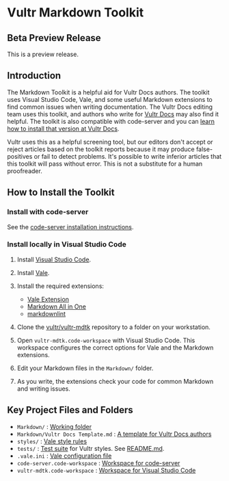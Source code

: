 # Vultr Markdown Toolkit

## Beta Preview Release

This is a preview release.

## Introduction

The Markdown Toolkit is a helpful aid for Vultr Docs authors. The toolkit uses Visual Studio Code, Vale, and some useful Markdown extensions to find common issues when writing documentation. The Vultr Docs editing team uses this toolkit, and authors who write for [Vultr Docs](https://www.vultr.com/docs/) may also find it helpful. The toolkit is also compatible with code-server and you can [learn how to install that version at Vultr Docs](https://www.vultr.com/docs/vultr-markdown-toolkit-with-codeserver).

Vultr uses this as a helpful screening tool, but our editors don't accept or reject articles based on the toolkit reports because it may produce false-positives or fail to detect problems. It's possible to write inferior articles that this toolkit will pass without error. This is not a substitute for a human proofreader.

## How to Install the Toolkit

### Install with code-server

See the [code-server installation instructions](https://www.vultr.com/docs/vultr-markdown-toolkit-with-codeserver).

### Install locally in Visual Studio Code

1. Install [Visual Studio Code](https://code.visualstudio.com/).
1. Install [Vale](https://docs.errata.ai/vale/install).
1. Install the required extensions:

    * [Vale Extension](https://marketplace.visualstudio.com/items?itemName=errata-ai.vale-server)
    * [Markdown All in One](https://marketplace.visualstudio.com/items?itemName=yzhang.markdown-all-in-one)
    * [markdownlint](https://marketplace.visualstudio.com/items?itemName=DavidAnson.vscode-markdownlint)

1. Clone the [vultr/vultr-mdtk](https://github.com/vultr/vultr-mdtk) repository to a folder on your workstation.
1. Open `vultr-mdtk.code-workspace` with Visual Studio Code. This workspace configures the correct options for Vale and the Markdown extensions.
1. Edit your Markdown files in the `Markdown/` folder.
1. As you write, the extensions check your code for common Markdown and writing issues.

## Key Project Files and Folders

* `Markdown/` : [Working folder](https://github.com/vultr/vultr-mdtk/tree/main/Markdown)
* `Markdown/Vultr Docs Template.md` : [A template for Vultr Docs authors](https://github.com/vultr/vultr-mdtk/tree/main/Markdown/Vultr%20Docs%20Template.md)
* `styles/` : [Vale style rules](https://github.com/vultr/vultr-mdtk/tree/main/.vale)
* `tests/` : [Test suite](https://github.com/vultr/vultr-mdtk/tree/main/tests) for Vultr styles. See [README.md](https://github.com/vultr/vultr-mdtk/tree/main/tests/README.md).
* `.vale.ini` : [Vale configuration file](https://github.com/vultr/vultr-mdtk/tree/main/.vale.ini)
* `code-server.code-workspace` : [Workspace for code-server](https://github.com/vultr/vultr-mdtk/tree/main/code-server.code-workspace)
* `vultr-mdtk.code-workspace` : [Workspace for Visual Studio Code](https://github.com/vultr/vultr-mdtk/tree/main/vultr-mdtk.code-workspace)

